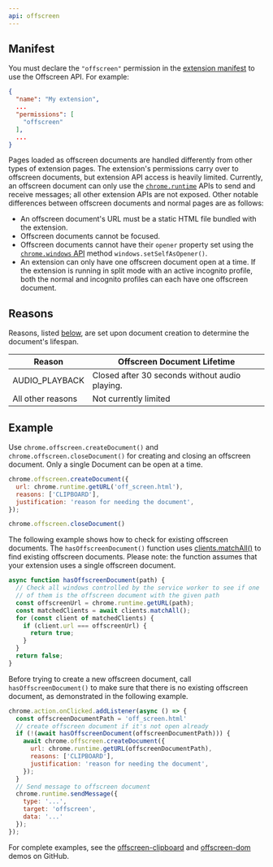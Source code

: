 ```yaml
---
api: offscreen
---
```


## Manifest

You must declare the `"offscreen"` permission in the [extension manifest][doc-manifest] to use the Offscreen API. For example:

```json
{
  "name": "My extension",
  ...
  "permissions": [
    "offscreen"
  ],
  ...
}
```
Pages loaded as offscreen documents are handled differently from other types of extension pages. The extension's permissions carry over to offscreen documents, but extension API access is heavily limited. Currently, an offscreen document can only use the [`chrome.runtime`][api-runtime] APIs to send and receive messages; all other extension APIs are not exposed. Other notable differences between offscreen documents and normal pages are as follows:

* An offscreen document's URL must be a static HTML file bundled with the extension.
* Offscreen documents cannot be focused.
* Offscreen documents cannot have their `opener` property set using the [`chrome.windows` API][api-windows] method `windows.setSelfAsOpener()`.
* An extension can only have one offscreen document open at a time. If the extension is running in split mode with an active incognito profile, both the normal and incognito profiles can each have one offscreen document. 

## Reasons

Reasons, listed [below][offscreen-reason], are set upon document creation to determine the document's lifespan.

| Reason            | Offscreen Document Lifetime                    |
|-------------------|------------------------------------------------|
| AUDIO_PLAYBACK    | Closed after 30 seconds without audio playing. |
| All other reasons | Not currently limited                          |

## Example

Use `chrome.offscreen.createDocument()` and `chrome.offscreen.closeDocument()` for creating and closing an offscreen document. Only a single Document can be open at a time. 

```js
chrome.offscreen.createDocument({
  url: chrome.runtime.getURL('off_screen.html'),
  reasons: ['CLIPBOARD'],
  justification: 'reason for needing the document',
});

chrome.offscreen.closeDocument()
```

The following example shows how to check for existing offscreen documents. The `hasOffscreenDocument()` function uses [clients.matchAll()](https://developer.mozilla.org/docs/Web/API/Clients/matchAll) to find existing offscreen documents. Please note: the function assumes that your extension uses a single offscreen document. 

```js
async function hasOffscreenDocument(path) {
  // Check all windows controlled by the service worker to see if one 
  // of them is the offscreen document with the given path
  const offscreenUrl = chrome.runtime.getURL(path);
  const matchedClients = await clients.matchAll();
  for (const client of matchedClients) {
    if (client.url === offscreenUrl) {
      return true;
    }
  }
  return false;
}
```

Before trying to create a new offscreen document, call `hasOffscreenDocument()` to make sure that there is no existing offscreen document, as demonstrated in the following example. 

```js
chrome.action.onClicked.addListener(async () => {
  const offscreenDocumentPath = 'off_screen.html'
  // create offscreen document if it's not open already
  if (!(await hasOffscreenDocument(offscreenDocumentPath))) {
    await chrome.offscreen.createDocument({
      url: chrome.runtime.getURL(offscreenDocumentPath),
      reasons: ['CLIPBOARD'],
      justification: 'reason for needing the document',
    });
  }
  // Send message to offscreen document
  chrome.runtime.sendMessage({
    type: '...',
    target: 'offscreen',
    data: '...'
  });
});
```

For complete examples, see the [offscreen-clipboard][gh-offscreen-clipboard] and [offscreen-dom][gh-offscreen-dom] demos on GitHub.

 [api-runtime]: /docs/extensions/reference/runtime/
 [api-windows]: /docs/extensions/reference/windows/
 [doc-manifest]: /docs/extensions/mv3/manifest/
 [gh-offscreen-clipboard]: https://github.com/GoogleChrome/chrome-extensions-samples/tree/main/functional-samples/cookbook.offscreen-clipboard-write
 [gh-offscreen-dom]: https://github.com/GoogleChrome/chrome-extensions-samples/tree/main/functional-samples/cookbook.offscreen-dom
 [offscreen-reason]: /docs/extensions/reference/offscreen/#type-Reason
